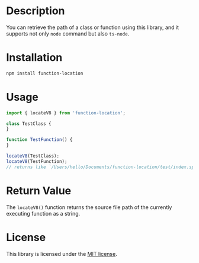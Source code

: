 # Description

You can retrieve the path of a class or function using this library, and it supports not only `node` command but also 
`ts-node`.

# Installation

```bash
npm install function-location
```

# Usage

```ts
import { locateV8 } from 'function-location';

class TestClass {
}

function TestFunction() {
}

locateV8(TestClass);
locateV8(TestFunction);
// returns like `/Users/hello/Documents/function-location/test/index.spec.ts`
```

# Return Value

The `locateV8()` function returns the source file path of the currently executing function as a string.

# License

This library is licensed under the [MIT license](https://github.com/Nhahan/function-location).